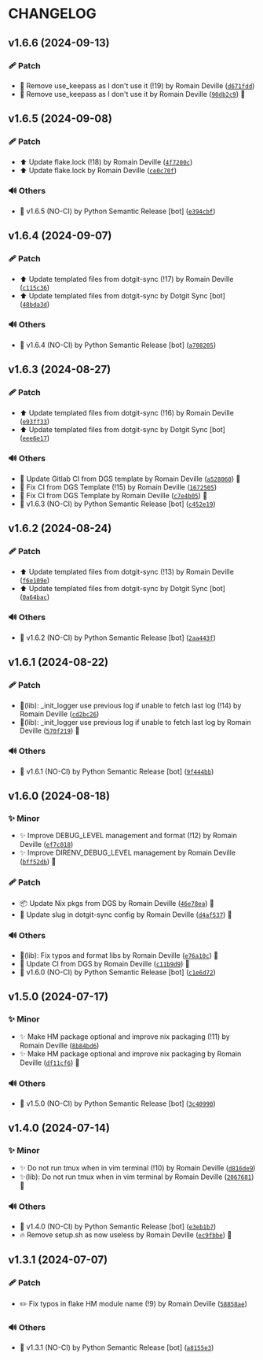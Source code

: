 <!-- markdownlint-disable-file -->
# CHANGELOG

## v1.6.6 (2024-09-13)

### 🩹 Patch

  * 🚩 Remove use_keepass as I don&#39;t use it (!19) by Romain Deville ([`d671fdd`](https://framagit.org/rdeville-public/dotfiles/direnv/-/commit/d671fdd2775f1e8dc91eb954571f96164e19c489))
  * 🚩 Remove use_keepass as I don&#39;t use it by Romain Deville ([`90db2c9`](https://framagit.org/rdeville-public/dotfiles/direnv/-/commit/90db2c9c35ccc2b3332511f1b73e14f10d835f34)) 🔏

## v1.6.5 (2024-09-08)

### 🩹 Patch

  * ⬆️ Update flake.lock (!18) by Romain Deville ([`4f7200c`](https://framagit.org/rdeville-public/dotfiles/direnv/-/commit/4f7200c0a56fb6993edc5770f6777ca3c656bcd9))
  * ⬆️ Update flake.lock by Romain Deville ([`ce0c70f`](https://framagit.org/rdeville-public/dotfiles/direnv/-/commit/ce0c70f4647ecca72d1365c6a15e70756592715b))

### 🔊 Others

  * 🔖 v1.6.5 (NO-CI) by Python Semantic Release [bot] ([`e394cbf`](https://framagit.org/rdeville-public/dotfiles/direnv/-/commit/e394cbf2c9264ec867774a5099f64c59dd75b69c))

## v1.6.4 (2024-09-07)

### 🩹 Patch

  * ⬆️ Update templated files from dotgit-sync (!17) by Romain Deville ([`c115c36`](https://framagit.org/rdeville-public/dotfiles/direnv/-/commit/c115c365a3fa7e1078ae11a311f04f2c5a7c8af3))
  * ⬆️ Update templated files from dotgit-sync by Dotgit Sync [bot] ([`48bda3d`](https://framagit.org/rdeville-public/dotfiles/direnv/-/commit/48bda3dce12359e04d51a9707327e3a1a046e431))

### 🔊 Others

  * 🔖 v1.6.4 (NO-CI) by Python Semantic Release [bot] ([`a708205`](https://framagit.org/rdeville-public/dotfiles/direnv/-/commit/a708205479b51f66971624e8ad265a9d7462896a))

## v1.6.3 (2024-08-27)

### 🩹 Patch

  * ⬆️ Update templated files from dotgit-sync (!16) by Romain Deville ([`e93ff33`](https://framagit.org/rdeville-public/dotfiles/direnv/-/commit/e93ff331efc12ea759ee7067837bde327edd8fff))
  * ⬆️ Update templated files from dotgit-sync by Dotgit Sync [bot] ([`eee6e17`](https://framagit.org/rdeville-public/dotfiles/direnv/-/commit/eee6e173528173627dd75286e37388496ddef814))

### 🔊 Others

  * 👷 Update Gitlab CI from DGS template by Romain Deville ([`a528060`](https://framagit.org/rdeville-public/dotfiles/direnv/-/commit/a52806098665c5d440450f31e4758c22d6b07048)) 🔏
  * 💚 Fix CI from DGS Template (!15) by Romain Deville ([`1672505`](https://framagit.org/rdeville-public/dotfiles/direnv/-/commit/1672505ab968ebeb329cf21fc117ab36a04890c0))
  * 💚 Fix CI from DGS Template by Romain Deville ([`c7e4b05`](https://framagit.org/rdeville-public/dotfiles/direnv/-/commit/c7e4b05312bb21fbffdf8ea8a7cf03b0535a4530)) 🔏
  * 🔖 v1.6.3 (NO-CI) by Python Semantic Release [bot] ([`c452e19`](https://framagit.org/rdeville-public/dotfiles/direnv/-/commit/c452e1903d8fe5177edf0a1b568cda728505cafd))

## v1.6.2 (2024-08-24)

### 🩹 Patch

  * ⬆️ Update templated files from dotgit-sync (!13) by Romain Deville ([`f6e109e`](https://framagit.org/rdeville-public/dotfiles/direnv/-/commit/f6e109eb7e2ba4c67dd7ef8d6fe85f6811843fb8))
  * ⬆️ Update templated files from dotgit-sync by Dotgit Sync [bot] ([`0a64bac`](https://framagit.org/rdeville-public/dotfiles/direnv/-/commit/0a64bac11892e87ba3e7964889c91dc67655daff))

### 🔊 Others

  * 🔖 v1.6.2 (NO-CI) by Python Semantic Release [bot] ([`2aa443f`](https://framagit.org/rdeville-public/dotfiles/direnv/-/commit/2aa443f19c7a94f51f74b32906476fd6091cace1))

## v1.6.1 (2024-08-22)

### 🩹 Patch

  * 🐛(lib): _init_logger use previous log if unable to fetch last log (!14) by Romain Deville ([`cd2bc26`](https://framagit.org/rdeville-public/dotfiles/direnv/-/commit/cd2bc26e3748f4e51d33c4703187e0f693b3ee52))
  * 🐛(lib): _init_logger use previous log if unable to fetch last log by Romain Deville ([`570f219`](https://framagit.org/rdeville-public/dotfiles/direnv/-/commit/570f2198fec8f23b45ba7537882be8247261fb63)) 🔏

### 🔊 Others

  * 🔖 v1.6.1 (NO-CI) by Python Semantic Release [bot] ([`9f444bb`](https://framagit.org/rdeville-public/dotfiles/direnv/-/commit/9f444bb1273622339d31887a66836ddd7e14266b))

## v1.6.0 (2024-08-18)

### ✨ Minor

  * ✨ Improve DEBUG_LEVEL management and format (!12) by Romain Deville ([`ef7c018`](https://framagit.org/rdeville-public/dotfiles/direnv/-/commit/ef7c0187a61b34ff6b4eb7a5c70ed24b7a570a53))
  * ✨ Improve DIRENV_DEBUG_LEVEL management by Romain Deville ([`bff52db`](https://framagit.org/rdeville-public/dotfiles/direnv/-/commit/bff52db9dbf8998b430502e07ccee5b7c8583d9a)) 🔏

### 🩹 Patch

  * 📦️ Update Nix pkgs from DGS by Romain Deville ([`46e78ea`](https://framagit.org/rdeville-public/dotfiles/direnv/-/commit/46e78ea8fe448fb31ed87368bd04670beb85dea5)) 🔏
  * 🔧 Update slug in dotgit-sync config by Romain Deville ([`d4af537`](https://framagit.org/rdeville-public/dotfiles/direnv/-/commit/d4af53720308ea05b56d8615de4f35d95b9a6cfa)) 🔏

### 🔊 Others

  * 🎨(lib): Fix typos and format libs by Romain Deville ([`e76a10c`](https://framagit.org/rdeville-public/dotfiles/direnv/-/commit/e76a10c9e8a2b294f9953c401533b922f22bebe7)) 🔏
  * 💚 Update CI from DGS by Romain Deville ([`c11b9d9`](https://framagit.org/rdeville-public/dotfiles/direnv/-/commit/c11b9d928ab0c7c4f44761399f1906003f649e49)) 🔏
  * 🔖 v1.6.0 (NO-CI) by Python Semantic Release [bot] ([`c1e6d72`](https://framagit.org/rdeville-public/dotfiles/direnv/-/commit/c1e6d72f099b34881d55244987f08d627748f2a8))

## v1.5.0 (2024-07-17)

### ✨ Minor

  * ✨ Make HM package optional and improve nix packaging (!11) by Romain Deville ([`8b84bd6`](https://framagit.org/rdeville-public/dotfiles/direnv/-/commit/8b84bd639177a61b82e17cf75dc4b21a2dd0ddf3))
  * ✨ Make HM package optional and improve nix packaging by Romain Deville ([`df11cf6`](https://framagit.org/rdeville-public/dotfiles/direnv/-/commit/df11cf64008f8ad690ae879e908ba131ec21deeb)) 🔏

### 🔊 Others

  * 🔖 v1.5.0 (NO-CI) by Python Semantic Release [bot] ([`3c40990`](https://framagit.org/rdeville-public/dotfiles/direnv/-/commit/3c409904c8234a0b299bb364a37d7f1a466a3c55))

## v1.4.0 (2024-07-14)

### ✨ Minor

  * ✨ Do not run tmux when in vim terminal (!10) by Romain Deville ([`d816de9`](https://framagit.org/rdeville-public/dotfiles/direnv/-/commit/d816de95059e02fbddc1e33ecb28e3f3ebbf8b44))
  * ✨(lib): Do not run tmux when in vim terminal by Romain Deville ([`2067681`](https://framagit.org/rdeville-public/dotfiles/direnv/-/commit/20676814ac1420ab48452b85cf29482466f2616d)) 🔏

### 🔊 Others

  * 🔖 v1.4.0 (NO-CI) by Python Semantic Release [bot] ([`e3eb1b7`](https://framagit.org/rdeville-public/dotfiles/direnv/-/commit/e3eb1b71e1b245c4218e788eda18e7ba578bccc8))
  * 🔥 Remove setup.sh as now useless by Romain Deville ([`ec9fbbe`](https://framagit.org/rdeville-public/dotfiles/direnv/-/commit/ec9fbbe04c1112fba70fe5cbdfa0e698d472d89f)) 🔏

## v1.3.1 (2024-07-07)

### 🩹 Patch

  * ✏️ Fix typos in flake HM module name (!9) by Romain Deville ([`58858ae`](https://framagit.org/rdeville-public/dotfiles/direnv/-/commit/58858ae36bbc54f3a051d2ed25b5a5608d565710))

### 🔊 Others

  * 🔖 v1.3.1 (NO-CI) by Python Semantic Release [bot] ([`a8155e3`](https://framagit.org/rdeville-public/dotfiles/direnv/-/commit/a8155e302741f683950d00fd6bc7f7d9fde0e529))
